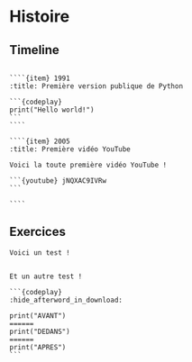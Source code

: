 # Histoire

## Timeline

``````{timeline}

````{item} 1991
:title: Première version publique de Python

```{codeplay}
print("Hello world!")
```
````

````{item} 2005
:title: Première vidéo YouTube

Voici la toute première vidéo YouTube !

```{youtube} jNQXAC9IVRw
```

````

``````

## Exercices

```{exercise} Analyser un circuit
Voici un test !
```

````{exercise} Dessiner une maison

Et un autre test !

```{codeplay}
:hide_afterword_in_download:

print("AVANT")
======
print("DEDANS")
======
print("APRES")
```

````